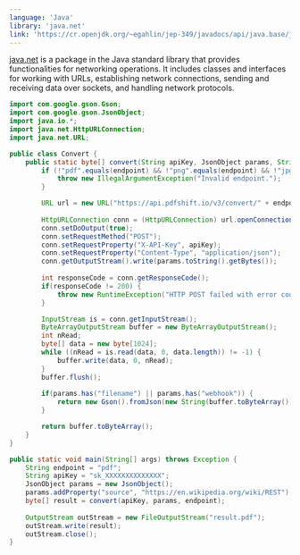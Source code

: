 ```yaml
---
language: 'Java'
library: 'java.net'
link: 'https://cr.openjdk.org/~egahlin/jep-349/javadocs/api/java.base/java/net/package-summary.html'
---
```


[java.net](https://cr.openjdk.org/~egahlin/jep-349/javadocs/api/java.base/java/net/package-summary.html) is a package in the Java standard library that provides functionalities for networking operations. It includes classes and interfaces for working with URLs, establishing network connections, sending and receiving data over sockets, and handling network protocols.


```java
import com.google.gson.Gson;
import com.google.gson.JsonObject;
import java.io.*;
import java.net.HttpURLConnection;
import java.net.URL;

public class Convert {
    public static byte[] convert(String apiKey, JsonObject params, String endpoint) throws Exception {
        if (!"pdf".equals(endpoint) && !"png".equals(endpoint) && !"jpg".equals(endpoint) && !"webp".equals(endpoint)) {
            throw new IllegalArgumentException("Invalid endpoint.");
        }

        URL url = new URL("https://api.pdfshift.io/v3/convert/" + endpoint);
        
        HttpURLConnection conn = (HttpURLConnection) url.openConnection();
        conn.setDoOutput(true);
        conn.setRequestMethod("POST");
        conn.setRequestProperty("X-API-Key", apiKey);
        conn.setRequestProperty("Content-Type", "application/json");
        conn.getOutputStream().write(params.toString().getBytes());
        
        int responseCode = conn.getResponseCode();
        if(responseCode != 200) {
            throw new RuntimeException("HTTP POST failed with error code : " + responseCode);
        }

        InputStream is = conn.getInputStream();
        ByteArrayOutputStream buffer = new ByteArrayOutputStream();
        int nRead;
        byte[] data = new byte[1024];
        while ((nRead = is.read(data, 0, data.length)) != -1) {
            buffer.write(data, 0, nRead);
        }
        buffer.flush();
        
        if(params.has("filename") || params.has("webhook")) {
            return new Gson().fromJson(new String(buffer.toByteArray()), JsonObject.class).toString().getBytes();
        }

        return buffer.toByteArray();
    }
}
```

```java
public static void main(String[] args) throws Exception {
    String endpoint = "pdf";
    String apiKey = "sk_XXXXXXXXXXXXXX";
    JsonObject params = new JsonObject();
    params.addProperty("source", "https://en.wikipedia.org/wiki/REST");
    byte[] result = convert(apiKey, params, endpoint); 
    
    OutputStream outStream = new FileOutputStream("result.pdf");
    outStream.write(result);
    outStream.close();
}
```
